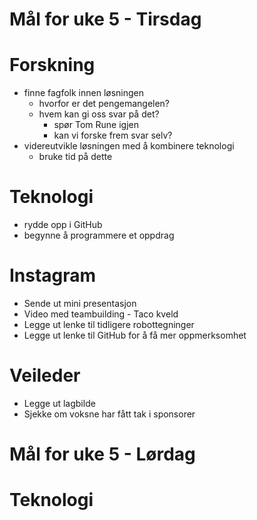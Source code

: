# Mål for uke 5 - Tirsdag
# Forskning
- finne fagfolk innen løsningen
    - hvorfor er det pengemangelen?
    - hvem kan gi oss svar på det?
        - spør Tom Rune igjen
        - kan vi forske frem svar selv?  
- videreutvikle løsningen med å kombinere teknologi
    - bruke tid på dette

# Teknologi
- rydde opp i GitHub
- begynne å programmere et oppdrag

# Instagram
- Sende ut mini presentasjon
- Video med teambuilding - Taco kveld
- Legge ut lenke til tidligere robottegninger
- Legge ut lenke til GitHub for å få mer oppmerksomhet

# Veileder
- Legge ut lagbilde
- Sjekke om voksne har fått tak i sponsorer

# Mål for uke 5 - Lørdag

# Teknologi

